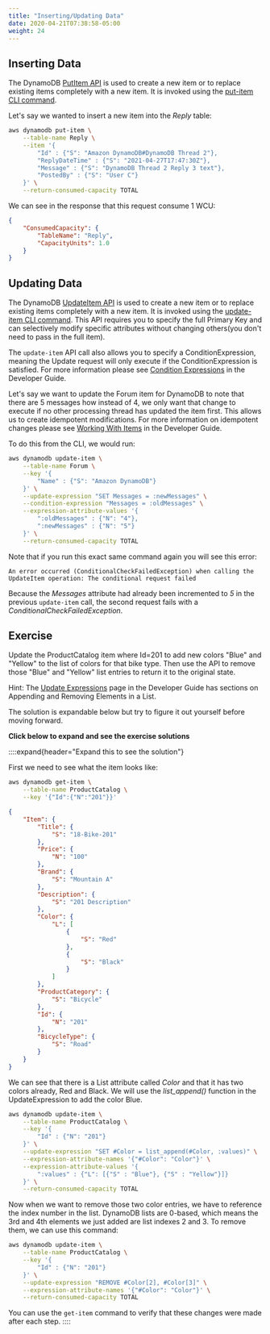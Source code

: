 ```yaml
---
title: "Inserting/Updating Data"
date: 2020-04-21T07:38:58-05:00
weight: 24
---
```


## Inserting Data

The DynamoDB [PutItem API](https://docs.aws.amazon.com/amazondynamodb/latest/APIReference/API_PutItem.html) is used to create a new item or to replace existing items completely with a new item.  It is invoked using the [put-item CLI command](https://docs.aws.amazon.com/cli/latest/reference/dynamodb/put-item.html).

Let's say we wanted to insert a new item into the *Reply* table:

```bash
aws dynamodb put-item \
    --table-name Reply \
    --item '{
        "Id" : {"S": "Amazon DynamoDB#DynamoDB Thread 2"},
        "ReplyDateTime" : {"S": "2021-04-27T17:47:30Z"},
        "Message" : {"S": "DynamoDB Thread 2 Reply 3 text"},
        "PostedBy" : {"S": "User C"}
    }' \
    --return-consumed-capacity TOTAL
```

We can see in the response that this request consume 1 WCU:

```json
{
    "ConsumedCapacity": {
        "TableName": "Reply",
        "CapacityUnits": 1.0
    }
}
```

## Updating Data

The DynamoDB [UpdateItem API](https://docs.aws.amazon.com/amazondynamodb/latest/APIReference/API_UpdateItem.html) is used to create a new item or to replace existing items completely with a new item.  It is invoked using the [update-item CLI command](https://docs.aws.amazon.com/cli/latest/reference/dynamodb/update-item.html).  This API requires you to specify the full Primary Key and can selectively modify specific attributes without changing others(you don't need to pass in the full item).

The `update-item` API call also allows you to specify a ConditionExpression, meaning the Update request will only execute if the ConditionExpression is satisfied.  For more information please see [Condition Expressions](https://docs.aws.amazon.com/amazondynamodb/latest/developerguide/Expressions.ConditionExpressions.html) in the Developer Guide.

Let's say we want to update the Forum item for DynamoDB to note that there are 5 messages how instead of 4, we only want that change to execute if no other processing thread has updated the item first. This allows us to create idempotent modifications. For more information on idempotent changes please see [Working With Items](https://docs.aws.amazon.com/amazondynamodb/latest/developerguide/WorkingWithItems.html#WorkingWithItems.ConditionalUpdate) in the Developer Guide.

To do this from the CLI, we would run:

```bash
aws dynamodb update-item \
    --table-name Forum \
    --key '{
        "Name" : {"S": "Amazon DynamoDB"}
    }' \
    --update-expression "SET Messages = :newMessages" \
    --condition-expression "Messages = :oldMessages" \
    --expression-attribute-values '{
        ":oldMessages" : {"N": "4"},
        ":newMessages" : {"N": "5"}
    }' \
    --return-consumed-capacity TOTAL
```

Note that if you run this exact same command again you will see this error:

```text
An error occurred (ConditionalCheckFailedException) when calling the UpdateItem operation: The conditional request failed
```

Because the *Messages* attribute had already been incremented to *5* in the previous `update-item` call, the second request fails with a *ConditionalCheckFailedException*.

## Exercise

Update the ProductCatalog item where Id=201 to add new colors "Blue" and "Yellow" to the list of colors for that bike type.  Then use the API to remove those "Blue" and "Yellow" list entries to return it to the original state.

Hint: The [Update Expressions](https://docs.aws.amazon.com/amazondynamodb/latest/developerguide/Expressions.UpdateExpressions.html) page in the Developer Guide has sections on Appending and Removing Elements in a List.

The solution is expandable below but try to figure it out yourself before moving forward.

**Click below to expand and see the exercise solutions**

::::expand{header="Expand this to see the solution"}

First we need to see what the item looks like:

```bash
aws dynamodb get-item \
    --table-name ProductCatalog \
    --key '{"Id":{"N":"201"}}'
```

```json
{
    "Item": {
        "Title": {
            "S": "18-Bike-201"
        },
        "Price": {
            "N": "100"
        },
        "Brand": {
            "S": "Mountain A"
        },
        "Description": {
            "S": "201 Description"
        },
        "Color": {
            "L": [
                {
                    "S": "Red"
                },
                {
                    "S": "Black"
                }
            ]
        },
        "ProductCategory": {
            "S": "Bicycle"
        },
        "Id": {
            "N": "201"
        },
        "BicycleType": {
            "S": "Road"
        }
    }
}
```

We can see that there is a List attribute called *Color* and that it has two colors already, Red and Black.  We will use the *list_append()* function in the UpdateExpression to add the color Blue.

```bash
aws dynamodb update-item \
    --table-name ProductCatalog \
    --key '{
        "Id" : {"N": "201"}
    }' \
    --update-expression "SET #Color = list_append(#Color, :values)" \
    --expression-attribute-names '{"#Color": "Color"}' \
    --expression-attribute-values '{
        ":values" : {"L": [{"S" : "Blue"}, {"S" : "Yellow"}]}
    }' \
    --return-consumed-capacity TOTAL
```

Now when we want to remove those two color entries, we have to reference the index number in the list. DynamoDB lists are 0-based, which means the 3rd and 4th elements we just added are list indexes 2 and 3.  To remove them, we can use this command:

```bash
aws dynamodb update-item \
    --table-name ProductCatalog \
    --key '{
        "Id" : {"N": "201"}
    }' \
    --update-expression "REMOVE #Color[2], #Color[3]" \
    --expression-attribute-names '{"#Color": "Color"}' \
    --return-consumed-capacity TOTAL
```

You can use the `get-item` command to verify that these changes were made after each step.
::::
